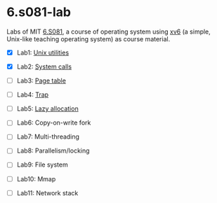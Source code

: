 # 6.s081-lab
Labs of MIT [6.S081](https://pdos.csail.mit.edu/6.828/2020/schedule.html), 
a course of operating system using [xv6](https://pdos.csail.mit.edu/6.828/2020/xv6/book-riscv-rev1.pdf)
(a simple, Unix-like teaching operating system) as course material.

- [x] Lab1: [Unix utilities](https://github.com/nathan-tw/6.s081-lab/tree/util)
- [x] Lab2: [System calls](https://github.com/nathan-tw/6.s081-lab/tree/syscall)
- [ ] Lab3: [Page table](https://github.com/nathan-tw/6.s081-lab/tree/pgtbl)
- [ ] Lab4: [Trap](https://github.com/nathan-tw/6.s081-lab/tree/trap)
- [ ] Lab5: [Lazy allocation](https://github.com/nathan-tw/6.s081-lab/tree/lazy)
- [ ] Lab6: Copy-on-write fork
- [ ] Lab7: Multi-threading
- [ ] Lab8: Parallelism/locking
- [ ] Lab9: File system
- [ ] Lab10: Mmap
- [ ] Lab11: Network stack



